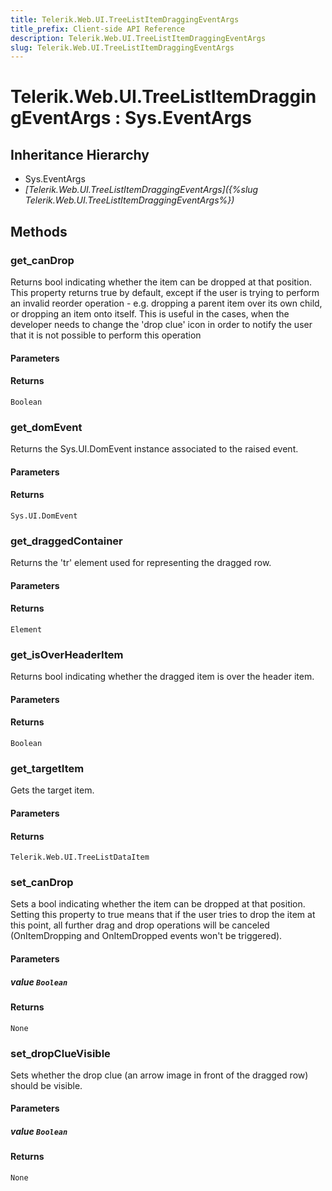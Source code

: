 ```yaml
---
title: Telerik.Web.UI.TreeListItemDraggingEventArgs
title_prefix: Client-side API Reference
description: Telerik.Web.UI.TreeListItemDraggingEventArgs
slug: Telerik.Web.UI.TreeListItemDraggingEventArgs
---
```


# Telerik.Web.UI.TreeListItemDraggingEventArgs : Sys.EventArgs

## Inheritance Hierarchy

* Sys.EventArgs
* *[Telerik.Web.UI.TreeListItemDraggingEventArgs]({%slug Telerik.Web.UI.TreeListItemDraggingEventArgs%})*


## Methods

### get_canDrop

Returns  bool indicating whether the item can be dropped at that position. This property returns true by default, except if the user is trying to perform an invalid reorder operation - e.g. dropping a parent item over its own child, or dropping an item onto itself. This is useful in the cases, when the developer needs to change the 'drop clue' icon in order to notify the user that it is not possible to perform this operation

#### Parameters

#### Returns

`Boolean`

### get_domEvent

Returns the Sys.UI.DomEvent instance associated to the raised event.

#### Parameters

#### Returns

`Sys.UI.DomEvent`

### get_draggedContainer

Returns the 'tr' element used for representing the dragged row.

#### Parameters

#### Returns

`Element`

### get_isOverHeaderItem

Returns bool indicating whether the dragged item is over the header item.

#### Parameters

#### Returns

`Boolean`

### get_targetItem

Gets the target item.

#### Parameters

#### Returns

`Telerik.Web.UI.TreeListDataItem`

### set_canDrop

Sets a bool indicating whether the item can be dropped at that position. Setting this property to true means that if the user tries to drop the item at this point, all further drag and drop operations will be canceled (OnItemDropping and OnItemDropped events won't be triggered).

#### Parameters

##### value `Boolean`

#### Returns

`None`

### set_dropClueVisible

Sets whether the drop clue (an arrow image in front of the dragged row) should be visible.

#### Parameters

##### value `Boolean`

#### Returns

`None`





